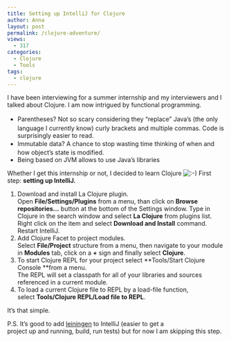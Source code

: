 ```yaml
---
title: Setting up IntelliJ for Clojure
author: Anna
layout: post
permalink: /clojure-adventure/
views:
  - 317
categories:
  - Clojure
  - Tools
tags:
  - clojure
---
```

I have been interviewing for a summer internship and my interviewers and I talked about Clojure. I am now intrigued by functional programming.

<!--more-->

  * <span style="line-height: 1.6;">Parentheses? Not so scary considering they &#8220;replace&#8221; Java&#8217;s (the only language I currently know) curly brackets and multiple commas. Code is surprisingly easier to read.</span>
  * <span style="line-height: 1.6;">Immutable data? A chance to stop wasting time thinking of when and how object&#8217;s state is modified.</span>
  * Being based on JVM allows to use Java&#8217;s libraries

Whether I get this internship or not, I decided to learn Clojure <img src="http://annapawlicka.com/wp-includes/images/smilies/icon_smile.gif" alt=":-)" class="wp-smiley" /> First step: **setting up IntelliJ.**

  1. <span style="line-height: 15px;">Download and install La Clojure plugin.<br /> </span><span style="line-height: 15px;">Open <b>File/Settings/Plugins</b> from a menu, than click on <b>Browse repositories&#8230;</b> button at the bottom of the Settings window. Type in Clojure in the search window and select <b>La Clojure</b> from plugins list. Right click on the item and select <b>Download and Install</b> command. Restart IntelliJ.</span>
  2. Add Clojure Facet to project modules.  
    Select **File/Project** structure from a menu, then navigate to your module in **Modules** tab, click on a **+** sign and finally select **Clojure**.
  3. To start Clojure REPL for your project select **Tools/Start Clojure Console **from a menu.  
    The REPL will set a classpath for all of your libraries and sources referenced in a current module.
  4. To load a current Clojure file to REPL by a load-file function, select **Tools/Clojure REPL/Load file to REPL**.

It&#8217;s that simple.

P.S. It&#8217;s good to add [leiningen][1] to IntelliJ (easier to get a  
project up and running, build, run tests) but for now I am skipping this step.

 [1]: http://leiningen.org/